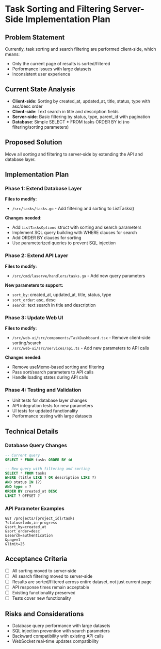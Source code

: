 # Task Sorting and Filtering Server-Side Implementation Plan

## Problem Statement
Currently, task sorting and search filtering are performed client-side, which means:
- Only the current page of results is sorted/filtered
- Performance issues with large datasets
- Inconsistent user experience

## Current State Analysis
- **Client-side**: Sorting by created_at, updated_at, title, status, type with asc/desc order
- **Client-side**: Text search in title and description fields  
- **Server-side**: Basic filtering by status, type, parent_id with pagination
- **Database**: Simple SELECT * FROM tasks ORDER BY id (no filtering/sorting parameters)

## Proposed Solution
Move all sorting and filtering to server-side by extending the API and database layer.

## Implementation Plan

### Phase 1: Extend Database Layer
**Files to modify:**
- `/src/tasks/tasks.go` - Add filtering and sorting to ListTasks()

**Changes needed:**
- Add `ListTasksOptions` struct with sorting and search parameters
- Implement SQL query building with WHERE clauses for search
- Add ORDER BY clauses for sorting
- Use parameterized queries to prevent SQL injection

### Phase 2: Extend API Layer  
**Files to modify:**
- `/src/cmd/laserve/handlers/tasks.go` - Add new query parameters

**New parameters to support:**
- `sort_by`: created_at, updated_at, title, status, type
- `sort_order`: asc, desc  
- `search`: text search in title and description

### Phase 3: Update Web UI
**Files to modify:**
- `/src/web-ui/src/components/TaskDashboard.tsx` - Remove client-side sorting/search
- `/src/web-ui/src/services/api.ts` - Add new parameters to API calls

**Changes needed:**
- Remove useMemo-based sorting and filtering
- Pass sort/search parameters to API calls
- Handle loading states during API calls

### Phase 4: Testing and Validation
- Unit tests for database layer changes
- API integration tests for new parameters
- UI tests for updated functionality
- Performance testing with large datasets

## Technical Details

### Database Query Changes
```sql
-- Current query
SELECT * FROM tasks ORDER BY id

-- New query with filtering and sorting
SELECT * FROM tasks 
WHERE (title LIKE ? OR description LIKE ?) 
AND status IN (?)
AND type = ?
ORDER BY created_at DESC
LIMIT ? OFFSET ?
```

### API Parameter Examples
```
GET /projects/{project_id}/tasks
?status=todo,in-progress
&sort_by=created_at
&sort_order=desc
&search=authentication
&page=1
&limit=25
```

## Acceptance Criteria
- [ ] All sorting moved to server-side
- [ ] All search filtering moved to server-side  
- [ ] Results are sorted/filtered across entire dataset, not just current page
- [ ] API response times remain acceptable
- [ ] Existing functionality preserved
- [ ] Tests cover new functionality

## Risks and Considerations
- Database query performance with large datasets
- SQL injection prevention with search parameters
- Backward compatibility with existing API calls
- WebSocket real-time updates compatibility